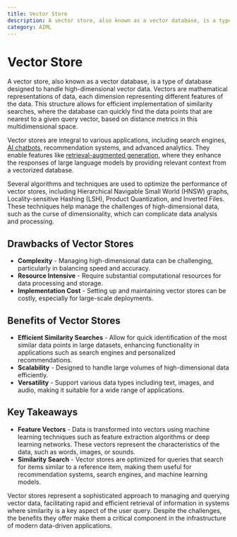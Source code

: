 ```yaml
---
title: Vector Store
description: A vector store, also known as a vector database, is a type of database designed to handle high-dimensional vector data. Vectors are mathematical representations of data, each dimension representing different features of the data.
category: AIML
---
```


# Vector Store

A vector store, also known as a vector database, is a type of database designed to handle high-dimensional vector data. Vectors are mathematical representations of data, each dimension representing different features of the data. This structure allows for efficient implementation of similarity searches, where the database can quickly find the data points that are nearest to a given query vector, based on distance metrics in this multidimensional space.

Vector stores are integral to various applications, including search engines, [AI chatbots](https://code.pieces.app/blog/top-5-open-source-ai-chatbots-for-developers), recommendation systems, and advanced analytics. They enable features like [retrieval-augmented generation](https://code.pieces.app/blog/retrieval-augmented-generation-for-curation), where they enhance the responses of large language models by providing relevant context from a vectorized database.

Several algorithms and techniques are used to optimize the performance of vector stores, including Hierarchical Navigable Small World (HNSW) graphs, Locality-sensitive Hashing (LSH), Product Quantization, and Inverted Files. These techniques help manage the challenges of high-dimensional data, such as the curse of dimensionality, which can complicate data analysis and processing.

## Drawbacks of Vector Stores

* **Complexity** - Managing high-dimensional data can be challenging, particularly in balancing speed and accuracy.
* **Resource Intensive** - Require substantial computational resources for data processing and storage.
* **Implementation Cost** - Setting up and maintaining vector stores can be costly, especially for large-scale deployments.

## Benefits of Vector Stores

* **Efficient Similarity Searches** - Allow for quick identification of the most similar data points in large datasets, enhancing functionality in applications such as search engines and personalized recommendations.
* **Scalability** - Designed to handle large volumes of high-dimensional data efficiently.
* **Versatility** - Support various data types including text, images, and audio, making it suitable for a wide range of applications.

## Key Takeaways

* **Feature Vectors** - Data is transformed into vectors using machine learning techniques such as feature extraction algorithms or deep learning networks. These vectors represent the characteristics of the data, such as words, images, or sounds.
* **Similarity Search** - Vector stores are optimized for queries that search for items similar to a reference item, making them useful for recommendation systems, search engines, and machine learning models.

Vector stores represent a sophisticated approach to managing and querying vector data, facilitating rapid and efficient retrieval of information in systems where similarity is a key aspect of the user query. Despite the challenges, the benefits they offer make them a critical component in the infrastructure of modern data-driven applications.